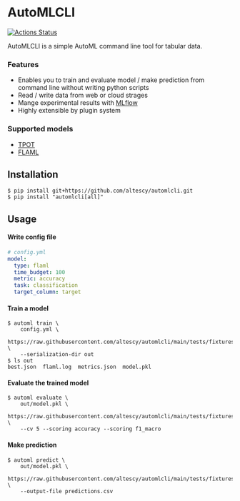 AutoMLCLI
=========

[![Actions Status](https://github.com/altescy/automlcli/workflows/CI/badge.svg)](https://github.com/altescy/automlcli/actions?query=workflow%3ACI)

AutoMLCLI is a simple AutoML command line tool for tabular data.


### Features
- Enables you to train and evaluate model / make prediction from command line without writing python scripts
- Read / write data from web or cloud strages
- Mange experimental results with [MLflow](https://github.com/mlflow/mlflow)
- Highly extensible by plugin system

### Supported models
- [TPOT](https://github.com/EpistasisLab/tpot)
- [FLAML](https://github.com/microsoft/FLAML)


## Installation
```
$ pip install git+https://github.com/altescy/automlcli.git
$ pip install "automlcli[all]"
```

## Usage

#### Write config file
```yaml
# config.yml
model:
  type: flaml
  time_budget: 100
  metric: accuracy
  task: classification
  target_column: target
```

#### Train a model
```
$ automl train \
    config.yml \
    https://raw.githubusercontent.com/altescy/automlcli/main/tests/fixtures/data/train.csv \
    --serialization-dir out
$ ls out
best.json  flaml.log  metrics.json  model.pkl
```

#### Evaluate the trained model
```
$ automl evaluate \
    out/model.pkl \
    https://raw.githubusercontent.com/altescy/automlcli/main/tests/fixtures/data/dev.csv \
    --cv 5 --scoring accuracy --scoring f1_macro
```

#### Make prediction
```
$ automl predict \
    out/model.pkl \
    https://raw.githubusercontent.com/altescy/automlcli/main/tests/fixtures/data/test.csv \
    --output-file predictions.csv
```
